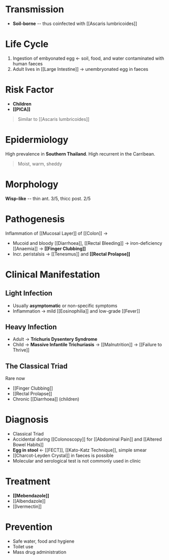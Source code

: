 # Transmission
- **Soil-borne** -- thus coinfected with [[Ascaris lumbricoides]]

# Life Cycle
1. Ingestion of embyonated egg <- soil, food, and water contaminated with human faeces
2. Adult lives in [[Large Intestine]] -> unembryonated egg in faeces

# Risk Factor
- **Children**
- **[[PICA]]**
> Similar to [[Ascaris lumbricoides]]

# Epidermiology
High prevalence in **Southern Thailand**. High recurrent in the Carribean.
> Moist, warm, sheddy

# Morphology
**Wisp-like** -- thin ant. 3/5, thicc post. 2/5

# Pathogenesis
Inflammation of [[Mucosal Layer]] of [[Colon]] ->
- Mucoid and bloody [[Diarrhoea]], [[Rectal Bleeding]] -> iron-deficiency [[Anaemia]] -> **[[Finger Clubbing]]**
- Incr. peristalsis -> [[Tenesmus]] and **[[Rectal Prolapse]]**


# Clinical Manifestation
## Light Infection
- Usually **asymptomatic** or non-specific symptoms
- Inflammation -> mild [[Eosinophilia]] and low-grade [[Fever]]

## Heavy Infection
- Adult -> **Trichuris Dysentery Syndrome**
- Child -> **Massive Infantile Trichuriasis** -> [[Malnutrition]] -> [[Failure to Thrive]]

## The Classical Triad
Rare now
- [[Finger Clubbing]]
- [[Rectal Prolapse]]
- Chronic [[Diarrhoea]] (children)

# Diagnosis
- Classical Triad
- Accidental during [[Colonoscopy]] for [[Abdominal Pain]] and [[Altered Bowel Habits]]
- **Egg in stool** <- [[FECT]], [[Kato-Katz Technique]], simple smear
- [[Charcot-Leyden Crystal]] in faeces is possible
- Molecular and serological test is not commonly used in clinic

# Treatment
- **[[Mebendazole]]**
- [[Albendazole]]
- [[Ivermectin]]

# Prevention
- Safe water, food and hygiene
- Toilet use
- Mass drug administration

























